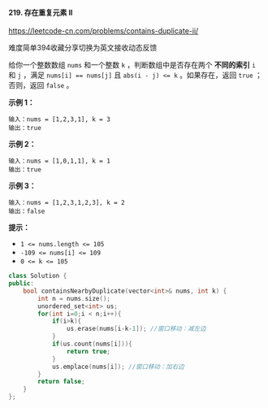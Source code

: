 #### 219. 存在重复元素 II

https://leetcode-cn.com/problems/contains-duplicate-ii/

难度简单394收藏分享切换为英文接收动态反馈

给你一个整数数组 `nums` 和一个整数 `k` ，判断数组中是否存在两个 **不同的索引** `i` 和 `j` ，满足 `nums[i] == nums[j]` 且 `abs(i - j) <= k` 。如果存在，返回 `true` ；否则，返回 `false` 。

 

**示例 1：**

```
输入：nums = [1,2,3,1], k = 3
输出：true
```

**示例 2：**

```
输入：nums = [1,0,1,1], k = 1
输出：true
```

**示例 3：**

```
输入：nums = [1,2,3,1,2,3], k = 2
输出：false
```

 

 

**提示：**

- `1 <= nums.length <= 105`
- `-109 <= nums[i] <= 109`
- `0 <= k <= 105`





```c++
class Solution {
public:
    bool containsNearbyDuplicate(vector<int>& nums, int k) {
        int n = nums.size();
        unordered_set<int> us;
        for(int i=0;i < n;i++){
            if(i>k){
                us.erase(nums[i-k-1]); //窗口移动：减左边
            }
            if(us.count(nums[i])){
                return true;
            }
            us.emplace(nums[i]); //窗口移动：加右边
        }
        return false;
    }
};
```


